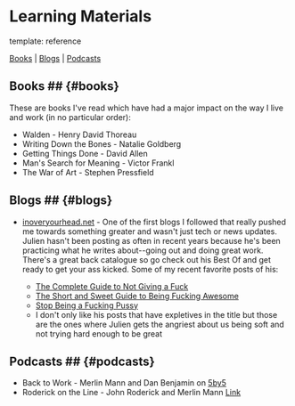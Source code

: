 Learning Materials
=======
template: reference

[Books](#books) | [Blogs](#blogs) | [Podcasts](#podcasts)

## Books ## {#books}

These are books I've read which have had a major impact on the way I live and work (in no particular order):

* Walden - Henry David Thoreau
* Writing Down the Bones - Natalie Goldberg
* Getting Things Done - David Allen
* Man's Search for Meaning - Victor Frankl
* The War of Art - Stephen Pressfield

## Blogs ## {#blogs}

* [inoveryourhead.net](http://inoveryourhead.net/) - One of the first blogs I followed that really pushed me towards something greater and wasn't just tech or news updates. Julien hasn't been posting as often in recent years because he's been practicing what he writes about--going out and doing great work. There's a great back catalogue so go check out his Best Of and get ready to get your ass kicked. Some of my recent favorite posts of his:

	* [The Complete Guide to Not Giving a Fuck](http://inoveryourhead.net/the-complete-guide-to-not-giving-a-fuck/)
	* [The Short and Sweet Guide to Being Fucking Awesome](http://inoveryourhead.net/the-short-and-sweet-guide-to-being-fucking-awesome/)
	* [Stop Being a Fucking Pussy](http://inoveryourhead.net/maybe-you-should-just-stop-being-a-fucking-pussy/)
	* I don't only like his posts that have expletives in the title but those are the ones where Julien gets the angriest about us being soft and not trying hard enough to be great

## Podcasts ## {#podcasts}

* Back to Work - Merlin Mann and Dan Benjamin on [5by5](http://5by5.tv/b2w)
* Roderick on the Line - John Roderick and Merlin Mann [Link](http://www.merlinmann.com/roderick/)